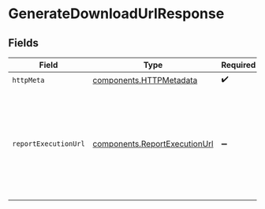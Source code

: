 # GenerateDownloadUrlResponse


## Fields

| Field                                                                                          | Type                                                                                           | Required                                                                                       | Description                                                                                    |
| ---------------------------------------------------------------------------------------------- | ---------------------------------------------------------------------------------------------- | ---------------------------------------------------------------------------------------------- | ---------------------------------------------------------------------------------------------- |
| `httpMeta`                                                                                     | [components.HTTPMetadata](../../models/components/httpmetadata.md)                             | :heavy_check_mark:                                                                             | N/A                                                                                            |
| `reportExecutionUrl`                                                                           | [components.ReportExecutionUrl](../../models/components/reportexecutionurl.md)                 | :heavy_minus_sign:                                                                             | Returns the signed download URL of a report execution result and its<br/>expiration date and time. |